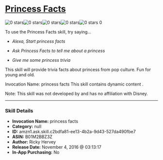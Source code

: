 # [Princess Facts](http://alexa.amazon.com/#skills/amzn1.ask.skill.c2bdfa81-ee13-4b2a-9d43-527da490fbe7)
![0 stars](../../images/ic_star_border_black_18dp_1x.png)![0 stars](../../images/ic_star_border_black_18dp_1x.png)![0 stars](../../images/ic_star_border_black_18dp_1x.png)![0 stars](../../images/ic_star_border_black_18dp_1x.png)![0 stars](../../images/ic_star_border_black_18dp_1x.png) 0

To use the Princess Facts skill, try saying...

* *Alexa, Start princess facts*

* *Ask Princess Facts to tell me about a princess*

* *Give me some princess trivia*

This skill will provide trivia facts about princess from pop culture.  Fun for young and old.

Invocation Name: princess facts
This skill contains dynamic content .

Note:  This skill was not developed by and has no affiliation with Disney.

***

### Skill Details

* **Invocation Name:** princess facts
* **Category:** null
* **ID:** amzn1.ask.skill.c2bdfa81-ee13-4b2a-9d43-527da490fbe7
* **ASIN:** B01M2BBZ3Z
* **Author:** Ricky Hervey
* **Release Date:** November 4, 2016 @ 03:13:17
* **In-App Purchasing:** No
